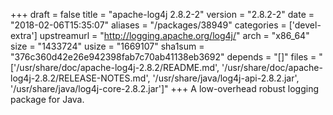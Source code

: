 +++
draft = false
title = "apache-log4j 2.8.2-2"
version = "2.8.2-2"
date = "2018-02-06T15:35:07"
aliases = "/packages/38949"
categories = ['devel-extra']
upstreamurl = "http://logging.apache.org/log4j/"
arch = "x86_64"
size = "1433724"
usize = "1669107"
sha1sum = "376c360d42e26e942398fab7c70ab41138eb3692"
depends = "[]"
files = "['/usr/share/doc/apache-log4j-2.8.2/README.md', '/usr/share/doc/apache-log4j-2.8.2/RELEASE-NOTES.md', '/usr/share/java/log4j-api-2.8.2.jar', '/usr/share/java/log4j-core-2.8.2.jar']"
+++
A low-overhead robust logging package for Java.